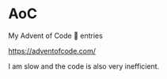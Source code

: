 # AoC
My Advent of Code 🎅 entries

https://adventofcode.com/

I am slow and the code is also very inefficient.
